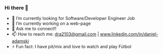 ### Hi there 👋



- 🔭 I’m currently looking for Software/Developwr Engineer Job
- 🌱 I’m currently working on a web-page
- 💬 Ask me to connect!!
- 📫 How to reach me: dra2103@gmail.com | www.linkedin.com/in/daniel-adamski
- ⚡ Fun fact: I have pit/mix and love to watch and play Fútbol
